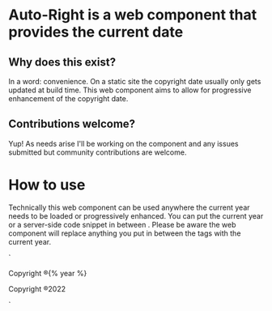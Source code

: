 # Auto-Right is a web component that provides the current date


## Why does this exist?

In a word: convenience. On a static site the copyright date usually only gets updated at build time. This web component aims to allow for progressive enhancement of the copyright date.

## Contributions welcome?
Yup! As needs arise I'll be working on the component and any issues submitted but community contributions are welcome.

# How to use

Technically this web component can be used anywhere the current year needs to be loaded or progressively enhanced.
You can put the current year or a server-side code snippet in between <auto-right>. Please be aware the web component will replace anything you put in between the tags with the current year.

`
<p>Copyright ®<auto-right>{% year %}</auto-right></p>
<!-- At build time the year variable is generated from the server and is 
later progressively enhanced to guarantee the latest year -->
<!-- Nunjucks example ⬆️ -->

<p>Copyright ®<auto-right>2022</auto-right></p>
<!-- Regular HTML ⬆️ -->

`